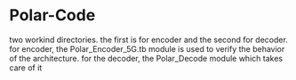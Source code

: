 # Polar-Code
two workind directories. the first is for encoder and the second for decoder. for encoder, the Polar_Encoder_5G.tb module is used to verify the behavior of the architecture.
for the decoder, the Polar_Decode module which takes care of it
